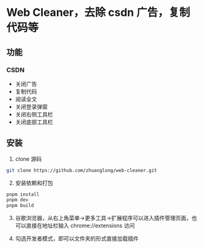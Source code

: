 # Web Cleaner，去除 csdn 广告，复制代码等

## 功能

### CSDN
- 关闭广告
- 复制代码
- 阅读全文
- 关闭登录弹窗
- 关闭右侧工具栏
- 关闭底部工具栏

## 安装

1. clone 源码
```bash
git clone https://github.com/zhuanglong/web-cleaner.git
```

2. 安装依赖和打包

```bash
pnpm install
pnpm dev
pnpm build
```

3. 谷歌浏览器，从右上角菜单->更多工具->扩展程序可以进入插件管理页面，也可以直接在地址栏输入 chrome://extensions 访问

4. 勾选开发者模式，即可以文件夹的形式直接加载插件

